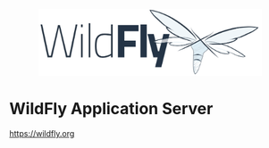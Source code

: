 <p align="center">
  <a href="https://wildfly.org">
    <img
      alt="wldlfy"
      src="image/wildfly_logo.png"
      width="400"
    />
  </a>
</p>

WildFly Application Server
========================
https://wildfly.org
